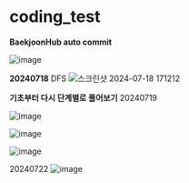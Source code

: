 # coding_test
**BaekjoonHub auto commit**


![image](https://github.com/user-attachments/assets/739b11e8-9eca-438f-8148-b5eb27ccaaba)


**20240718**
DFS
![스크린샷 2024-07-18 171212](https://github.com/user-attachments/assets/478b9244-5766-4da3-9000-c483ba26343e)


**기초부터 다시 단계별로 풀어보기**
20240719

![image](https://github.com/user-attachments/assets/01f85c40-510c-4dcc-9d38-3e737a07ecdc)

![image](https://github.com/user-attachments/assets/64068e6f-b539-4c0c-b3c2-dfaa183ba027)

![image](https://github.com/user-attachments/assets/7b7b1237-3e0f-4ede-bf38-44e8c7bd5a2c)


20240722
![image](https://github.com/user-attachments/assets/5d6179ab-fcd2-425f-9112-de16cbea2dd8)

